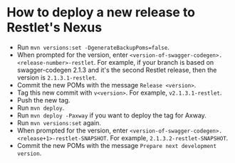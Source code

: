 # How to deploy a new release to Restlet's Nexus

- Run `mvn versions:set -DgenerateBackupPoms=false`.
- When prompted for the version, enter `<version-of-swagger-codegen>.<release-number>-restlet`. For example, if your branch is based on swagger-codegen 2.1.3 and it's the second Restlet release, then the version is `2.1.3.1-restlet`.
- Commit the new POMs with the message `Release <version>`.
- Tag this new commit with `v<version>`. For example, `v2.1.3.1-restlet`.
- Push the new tag.
- Run `mvn deploy`.
- Run `mvn deploy -Paxway` if you want to deploy the tag for Axway.
- Run `mvn versions:set` again.
- When prompted for the version, enter `<version-of-swagger-codegen>.<release+1>-restlet-SNAPSHOT`. For example, `2.1.3.2-restlet-SNAPSHOT`.
- Commit the new POMs with the message `Prepare next development version`.
